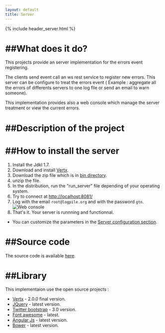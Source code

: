 ```yaml
---
layout: default
title: Server 
---
```


{% include header_server.html %}

##What does it do?  
=======
This projects provide an server implementation for the errors event registering. 

The clients send event call an ws rest service to register new errors. This server can be configure to treat the errors event ( Example : aggregate all the errors of differents servers to one log file or send an email to warn someone).

This implementation provides also a web console which manage the server treatment or view the current errors.

##Description of the project
=======

##How to install the server
=======

1. Install the Jdkl 1.7.
2. Download and install [Vertx](http://vertx.io/).
3. Download the zip file which is in [bin directory](../bin).
4. unzip the file.
5. In the distribution, run the "run_server" file depending of your operating system.
6. Try to connect at [http://localhost:8081/](http://localhost:8081/)
7. Log with the email `root@logpile.org` and with the password `gtn`. ![Web console]({{site.baseurl}}/images/server/login.png) 
8. That's it. Your server is runnning and functionnal.


* You can customize the parameters in the  [Server configuration section]({{site.baseurl}}/server/server-configuration.html).

##Source code
=======

The source code is available [here](https://github.com/devlogpile/logpile/tree/master/server).

##Library
=======
This implementaion use the open source projects :

* [Vertx](http://vertx.io/)  - 2.0.0 final version.
* [JQuery](http://jquery.com/) - latest version.
* [Twitter bootstrap](http://twitter.github.com/bootstrap/index.html) - 3.0 version.
* [Font awesome](http://fortawesome.github.io/Font-Awesome/) - latest.
* [Angular Js](http://angularjs.org/) - latest version.
* [Bower](http://bower.io/) - latest version.

